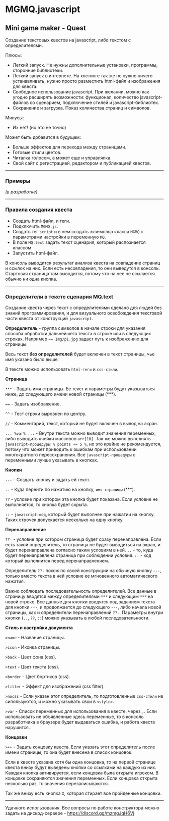 # MGMQ.javascript

## Mini game maker - Quest

Создание текстовых квестов на javascript, либо текстом с определителями.

Плюсы:
- Легкий запуск.
Не нужны дополнительные установки, программы, сторонние библиотеки.
- Легкий запуск в интернете.
На хостинге так же не нужно ничего устанавливать, нужно просто разместить html-файл и изображения для квеста.
- Свободное использование javascript.
При желании, можно как угодно расширять возможности: функционал, количество javascript-файлов со сценарием, подключение стилей и javascript-библиотек.
- Сохранение и загрузка. Показ количества страниц и символов.

Минусы:
- Их нет! (но это не точно)

Может быть добавится в будущем:
- Больше эффектов для перехода между страницами.
- Готовые стили цветов.
- Читалка голосом, а может еще и управлялка.
- Свой сайт с регистрацией, редактором и публикацией квестов.

______

### Примеры

*(в разработке)*

______

### Правила создания квеста

- Создать html-файл, и теги.
- Подключить `MGMQ.js`.
- Создать тег `script` и в нем создать экземпляр класса `MGMQ` с параметрами настройки в переменную `MQ`.
- В поле `MQ.text` задать текст сценария, который распознается классом.
- Запустить html-файл.

В консоль выводится результат анализа квеста на совпадение страниц и ссылок на них. Если есть несовпадения, то они выведутся в консоль. Стартовая страница там выводится, потому что на нее не ссылается обычно ни одна кнопка.

______

### Определители в тексте сценария MQ.text

Создание квеста через текст с определителями сделано для людей без знаний программирования, и для визуального освобождения текстовой части квеста от конструкций `javascript`.

**Определитель** - группа символов в начале строки для указания способа обработки дальнейшего текста в строке или в следующих строках. Например `== Img/p1.jpg` задает путь к изображению для страницы.

Весь текст **без определителей** будет включен в текст страницы, чье имя указано было выше.

В тексте можно использовать `html-теги` и `css-стили`.


**Страница**

`***` - Задать имя страницы. Ее текст и параметры будут указываться ниже, до следующего имени новой страницы (***).

`==` - Задать изображение.

`^^` - Тест строки выровнен по центру.

`//` - Комментарий, текст, который не будет включен в вывод на экран.

`... %var% ...` - Внутри текста можно выводит значения переменных, либо выводить ячейки массивов `arr[10]`. Так же можно выполнять `javascript-процедуры`: `% points += 5 %`, но это крайне не рекомендуется, потому что может приводить к ошибкам при использовании многократного пересохранения. Все `javascript-процедуры` с переменными лучше указывать в кнопках.


**Кнопки**

`---` - Создать кнопку и задать ей текст.

`..` - Куда перейти по нажатию на кнопку, `имя страницы` (***).

`??` - условие при котором эта кнопка будет показана. Если условие не выполняется, то кнопка будет скрыта.

`::` - `javascript-код`, который будет выполнен при нажатии на кнопку. Таких строчек допускается несколько на одну кнопку.


**Перенаправление**

`??-` - условие при котором страница будет сразу перенаправлена. Если есть такой определитель, то страница не будет выводиться на экран, и будет перенаправлена согласно таким условиям в ней. `..` - то, куда будет перенаправлена страница при соблюдении условия. `::` - код который выполнится перед перенаправлением.

Определитель `??-` похож по своей конструкции на обычную кнопку `---`, только вместо текста в ней условие ее мгновенного автоматического нажатия.


Важно соблюдать последовательность определителей. Все данные в страницу вводятся между определителями `***` и следующим `***` на новой строке. Все данные для кнопки вводятся под заданием текста для кнопки `---`, и продолжается до следующего `---`, либо начала новой страницы, как и определители перенаправлений `??-`. Параметры внутри кнопки (`..`, `??`, `::`) можно указывать в любой последовательности.


**Стиль и настройки документа**

`>name` - Название страницы.

`>icon` - Иконка страницы.

`>back` - Цвет фона (css).

`>text` - Цвет текста (css).

`>border` - Цвет бортиков (css).

`>filter` - Эффект для изображений (css filter).

`>nocss` - Если указан этот определитель, то подготовленные `css-стили` не сипользуются, и можно указывать свои в `<style>`.

`>var` - Список переменных для использования в квесте, через `,`. Если использовать не объявленные здесь переменные, то в консоль разработчика в браузере будет выдаваться ошибка, и работа квеста нарушится.


**Концовки**

`>++` - Задать концовку квеста. Если указать этот определитель после имени страницы, то она будет внесена в список концовок.

Если в квесте указана хотя бы одна концовка, то на первой странице квеста внизу будут выведены кнопки со ссылками на каждую из них. Каждая кнопка активируется, если концовка была открыта игроком. В концовке сохраняются значения переменных. Если концовка открыта несколько раз, то значения перезаписываются.

Так же внизу есть кнопка `X`, которая стирает все пройденные концовки.

______

Удачного использования. Все вопросы по работе конструктора можно задать на дискрд-сервере - https://discord.gg/mzmgJqH6Vj
